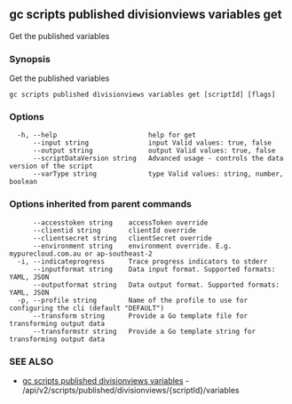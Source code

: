 ## gc scripts published divisionviews variables get

Get the published variables

### Synopsis

Get the published variables

```
gc scripts published divisionviews variables get [scriptId] [flags]
```

### Options

```
  -h, --help                       help for get
      --input string               input Valid values: true, false
      --output string              output Valid values: true, false
      --scriptDataVersion string   Advanced usage - controls the data version of the script
      --varType string             type Valid values: string, number, boolean
```

### Options inherited from parent commands

```
      --accesstoken string    accessToken override
      --clientid string       clientId override
      --clientsecret string   clientSecret override
      --environment string    environment override. E.g. mypurecloud.com.au or ap-southeast-2
  -i, --indicateprogress      Trace progress indicators to stderr
      --inputformat string    Data input format. Supported formats: YAML, JSON
      --outputformat string   Data output format. Supported formats: YAML, JSON
  -p, --profile string        Name of the profile to use for configuring the cli (default "DEFAULT")
      --transform string      Provide a Go template file for transforming output data
      --transformstr string   Provide a Go template string for transforming output data
```

### SEE ALSO

* [gc scripts published divisionviews variables](gc_scripts_published_divisionviews_variables.html)	 - /api/v2/scripts/published/divisionviews/{scriptId}/variables


